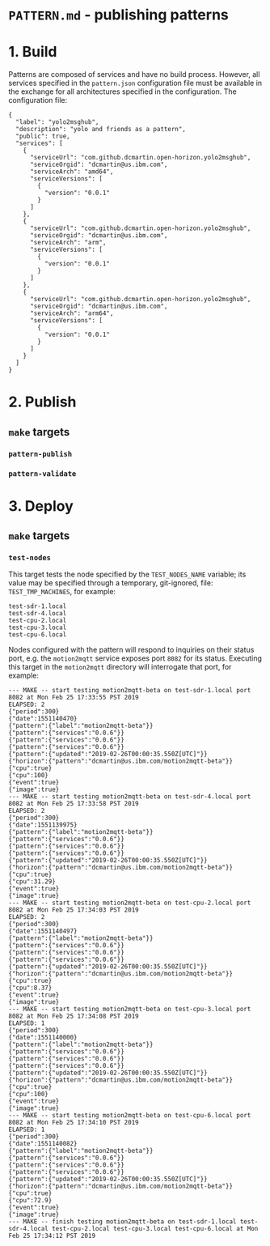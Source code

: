 # `PATTERN.md` - publishing patterns

# 1. Build

Patterns are composed of services and have no build process.  However, all services specified in the `pattern.json` configuration file must be available in the exchange for all architectures specified in the configuration.  The configuration file:

```
{
  "label": "yolo2msghub",
  "description": "yolo and friends as a pattern",
  "public": true,
  "services": [
    {
      "serviceUrl": "com.github.dcmartin.open-horizon.yolo2msghub",
      "serviceOrgid": "dcmartin@us.ibm.com",
      "serviceArch": "amd64",
      "serviceVersions": [
        {
          "version": "0.0.1"
        }
      ]
    },
    {
      "serviceUrl": "com.github.dcmartin.open-horizon.yolo2msghub",
      "serviceOrgid": "dcmartin@us.ibm.com",
      "serviceArch": "arm",
      "serviceVersions": [
        {
          "version": "0.0.1"
        }
      ]
    },
    {
      "serviceUrl": "com.github.dcmartin.open-horizon.yolo2msghub",
      "serviceOrgid": "dcmartin@us.ibm.com",
      "serviceArch": "arm64",
      "serviceVersions": [
        {
          "version": "0.0.1"
        }
      ]
    }
  ]
}
```

# 2. Publish

## `make` targets

### `pattern-publish`

### `pattern-validate`

# 3. Deploy

## `make` targets

### `test-nodes`

This target tests the node specified by the `TEST_NODES_NAME` variable; its value may be specified through a temporary, git-ignored, file: `TEST_TMP_MACHINES`, for example:

```
test-sdr-1.local
test-sdr-4.local
test-cpu-2.local
test-cpu-3.local
test-cpu-6.local
```

Nodes configured with the pattern will respond to inquiries on their status port, e.g. the `motion2mqtt` service exposes port `8082` for its status.  Executing this target in the `motion2mqtt` directory will interrogate that port, for example:

```
--- MAKE -- start testing motion2mqtt-beta on test-sdr-1.local port 8082 at Mon Feb 25 17:33:55 PST 2019
ELAPSED: 2
{"period":300}
{"date":1551140470}
{"pattern":{"label":"motion2mqtt-beta"}}
{"pattern":{"services":"0.0.6"}}
{"pattern":{"services":"0.0.6"}}
{"pattern":{"services":"0.0.6"}}
{"pattern":{"updated":"2019-02-26T00:00:35.550Z[UTC]"}}
{"horizon":{"pattern":"dcmartin@us.ibm.com/motion2mqtt-beta"}}
{"cpu":true}
{"cpu":100}
{"event":true}
{"image":true}
--- MAKE -- start testing motion2mqtt-beta on test-sdr-4.local port 8082 at Mon Feb 25 17:33:58 PST 2019
ELAPSED: 2
{"period":300}
{"date":1551139975}
{"pattern":{"label":"motion2mqtt-beta"}}
{"pattern":{"services":"0.0.6"}}
{"pattern":{"services":"0.0.6"}}
{"pattern":{"services":"0.0.6"}}
{"pattern":{"updated":"2019-02-26T00:00:35.550Z[UTC]"}}
{"horizon":{"pattern":"dcmartin@us.ibm.com/motion2mqtt-beta"}}
{"cpu":true}
{"cpu":31.29}
{"event":true}
{"image":true}
--- MAKE -- start testing motion2mqtt-beta on test-cpu-2.local port 8082 at Mon Feb 25 17:34:03 PST 2019
ELAPSED: 2
{"period":300}
{"date":1551140497}
{"pattern":{"label":"motion2mqtt-beta"}}
{"pattern":{"services":"0.0.6"}}
{"pattern":{"services":"0.0.6"}}
{"pattern":{"services":"0.0.6"}}
{"pattern":{"updated":"2019-02-26T00:00:35.550Z[UTC]"}}
{"horizon":{"pattern":"dcmartin@us.ibm.com/motion2mqtt-beta"}}
{"cpu":true}
{"cpu":8.37}
{"event":true}
{"image":true}
--- MAKE -- start testing motion2mqtt-beta on test-cpu-3.local port 8082 at Mon Feb 25 17:34:08 PST 2019
ELAPSED: 1
{"period":300}
{"date":1551140000}
{"pattern":{"label":"motion2mqtt-beta"}}
{"pattern":{"services":"0.0.6"}}
{"pattern":{"services":"0.0.6"}}
{"pattern":{"services":"0.0.6"}}
{"pattern":{"updated":"2019-02-26T00:00:35.550Z[UTC]"}}
{"horizon":{"pattern":"dcmartin@us.ibm.com/motion2mqtt-beta"}}
{"cpu":true}
{"cpu":100}
{"event":true}
{"image":true}
--- MAKE -- start testing motion2mqtt-beta on test-cpu-6.local port 8082 at Mon Feb 25 17:34:10 PST 2019
ELAPSED: 1
{"period":300}
{"date":1551140082}
{"pattern":{"label":"motion2mqtt-beta"}}
{"pattern":{"services":"0.0.6"}}
{"pattern":{"services":"0.0.6"}}
{"pattern":{"services":"0.0.6"}}
{"pattern":{"updated":"2019-02-26T00:00:35.550Z[UTC]"}}
{"horizon":{"pattern":"dcmartin@us.ibm.com/motion2mqtt-beta"}}
{"cpu":true}
{"cpu":72.9}
{"event":true}
{"image":true}
--- MAKE -- finish testing motion2mqtt-beta on test-sdr-1.local test-sdr-4.local test-cpu-2.local test-cpu-3.local test-cpu-6.local at Mon Feb 25 17:34:12 PST 2019
```
